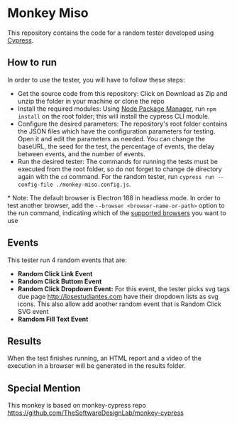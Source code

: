 # Monkey Miso
This repository contains the code for a random tester developed using [Cypress](https://www.cypress.io/). 

## How to run
In order to use the tester, you will have to follow these steps:
- Get the source code from this repository: Click on Download as Zip and unzip the folder in your machine or clone the repo
- Install the required modules: Using [Node Package Manager](https://www.npmjs.com/), run `npm install` on the root folder; this will install the cypress CLI module.
- Configure the desired parameters: The repository's root folder contains the JSON files which have the configuration parameters for testing. Open it and edit the parameters as needed. You can change the baseURL, the seed for the test, the percentage of events, the delay between events, and the number of events.
- Run the desired tester: The commands for running the tests must be executed from the root folder, so do not forget to change de directory again with the `cd` command. For the random tester, run `cypress run --config-file ./monkey-miso.config.js`.

\* Note: The default browser is Electron 188 in headless mode. In order to test another browser, add the `--browser <browser-name-or-path>` option to the run command, indicating which of the [supported browsers](https://docs.cypress.io/guides/guides/launching-browsers.html#Browsers) you want to use

## Events
This tester run 4 random events that are:
- **Random Click Link Event**
- **Random Click Buttom Event**
- **Random Click Dropdown Event:**
For this event, the tester picks svg tags due page http://losestudiantes.com have their dropdown lists as svg icons. This also allow add another random event that is Random Click SVG event
- **Ramdom Fill Text Event**

## Results
When the test finishes running, an HTML report and a video of the execution in a browser will be generated in the results folder.

## Special Mention
This monkey is based on monkey-cypress repo https://github.com/TheSoftwareDesignLab/monkey-cypress